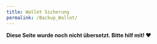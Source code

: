 ```yaml
---
title: Wallet Sicherung
permalink: /Backup_Wallet/
---
```


**Diese Seite wurde noch nicht übersetzt. Bitte hilf mit! ❤**
